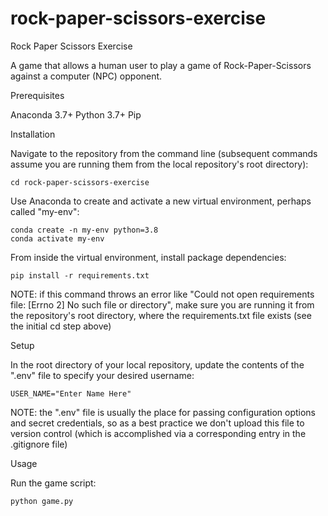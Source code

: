 # rock-paper-scissors-exercise

Rock Paper Scissors Exercise

A game that allows a human user to play a game of Rock-Paper-Scissors against a computer (NPC) opponent.

Prerequisites

Anaconda 3.7+
Python 3.7+
Pip

Installation

Navigate to the repository from the command line (subsequent commands assume you are running them from the local repository's root directory):

    cd rock-paper-scissors-exercise

Use Anaconda to create and activate a new virtual environment, perhaps called "my-env":

    conda create -n my-env python=3.8
    conda activate my-env

From inside the virtual environment, install package dependencies:

    pip install -r requirements.txt

NOTE: if this command throws an error like "Could not open requirements file: [Errno 2] No such file or directory", make sure you are running it from the repository's root directory, where the requirements.txt file exists (see the initial cd step above)

Setup

In the root directory of your local repository, update the contents of the ".env" file to specify your desired username:

    USER_NAME="Enter Name Here"

NOTE: the ".env" file is usually the place for passing configuration options and secret credentials, so as a best practice we don't upload this file to version control (which is accomplished via a corresponding entry in the .gitignore file)

Usage

Run the game script:

    python game.py

